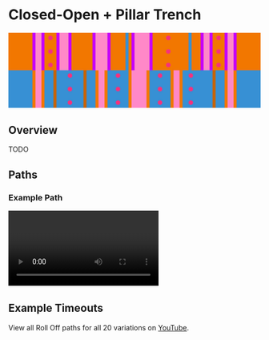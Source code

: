 # Closed-Open + Pillar Trench

![Closed-Open + Pillar Trench](../images/variations/closed-open-pillar-trench.jpg)

## Overview

TODO

## Paths

### Example Path

<video controls>
  <source src="../../images/variations/closed-open-pillar-trench-standard-path.mp4" type="video/mp4">
</video>

## Example Timeouts

View all Roll Off paths for all 20 variations on [YouTube](https://www.youtube.com/playlist?list=PLG_QNSp9ZgJLWYSNl4vY26VJCZeOQHO1F).
